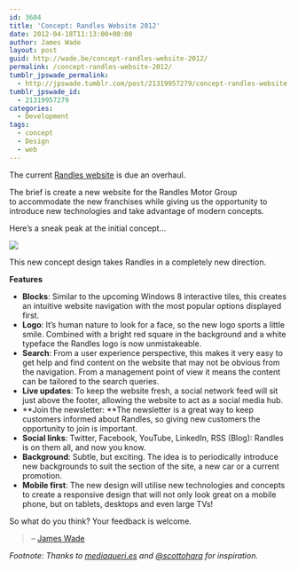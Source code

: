 ```yaml
---
id: 3604
title: 'Concept: Randles Website 2012'
date: 2012-04-18T11:13:00+00:00
author: James Wade
layout: post
guid: http://wade.be/concept-randles-website-2012/
permalink: /concept-randles-website-2012/
tumblr_jpswade_permalink:
  - http://jpswade.tumblr.com/post/21319957279/concept-randles-website-2012
tumblr_jpswade_id:
  - 21319957279
categories:
  - Development
tags:
  - concept
  - Design
  - web
---
```

<p class="lead">
  The current <a href="http://www.randles.co.uk/">Randles website</a> is due an overhaul.
</p>

The brief is create a new website for the Randles Motor Group to accommodate the new franchises while giving us the opportunity to introduce new technologies and take advantage of modern concepts.

Here’s a sneak peak at the initial concept…
<!--more-->

![](http://media.tumblr.com/tumblr_m2o1jnKpaP1qiakcu.png) 

This new concept design takes Randles in a completely new direction.

**Features**

  * **Blocks**: Similar to the upcoming Windows 8 interactive tiles, this creates an intuitive website navigation with the most popular options displayed first.
  * **Logo**: It’s human nature to look for a face, so the new logo sports a little smile. Combined with a bright red square in the background and a white typeface the Randles logo is now unmistakeable.
  * **Search**: From a user experience perspective, this makes it very easy to get help and find content on the website that may not be obvious from the navigation. From a management point of view it means the content can be tailored to the search queries.
  * **Live updates**: To keep the website fresh, a social network feed will sit just above the footer, allowing the website to act as a social media hub.
  * **Join the newsletter: **The newsletter is a great way to keep customers informed about Randles, so giving new customers the opportunity to join is important.
  * **Social links**: Twitter, Facebook, YouTube, LinkedIn, RSS (Blog): Randles is on them all, and now you know.
  * **Background**: Subtle, but exciting. The idea is to periodically introduce new backgrounds to suit the section of the site, a new car or a current promotion.
  * **Mobile first**: The new design will utilise new technologies and concepts to create a responsive design that will not only look great on a mobile phone, but on tablets, desktops and even large TVs!

<div>
  So what do you think? Your feedback is welcome.
</div>

> <div>
>   &#8211; <a href="https://twitter.com/#!/jpswade">James Wade</a>
> </div>

<div>
  <em>Footnote: Thanks to <a href="http://mediaqueri.es/">mediaqueri.es</a> and <a href="https://twitter.com/#!/scottohara">@scottohara</a> for inspiration.</em>
</div>